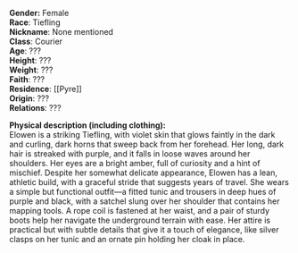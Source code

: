 **Gender:** Female  
**Race**: Tiefling  
**Nickname**: None mentioned  
**Class**: Courier  
**Age**: ???  
**Height**: ???  
**Weight**: ???  
**Faith**: ???  
**Residence**: [[Pyre]]  
**Origin**: ???  
**Relations**: ???

**Physical description (including clothing):**  
Elowen is a striking Tiefling, with violet skin that glows faintly in the dark and curling, dark horns that sweep back from her forehead. Her long, dark hair is streaked with purple, and it falls in loose waves around her shoulders. Her eyes are a bright amber, full of curiosity and a hint of mischief. Despite her somewhat delicate appearance, Elowen has a lean, athletic build, with a graceful stride that suggests years of travel. She wears a simple but functional outfit—a fitted tunic and trousers in deep hues of purple and black, with a satchel slung over her shoulder that contains her mapping tools. A rope coil is fastened at her waist, and a pair of sturdy boots help her navigate the underground terrain with ease. Her attire is practical but with subtle details that give it a touch of elegance, like silver clasps on her tunic and an ornate pin holding her cloak in place.